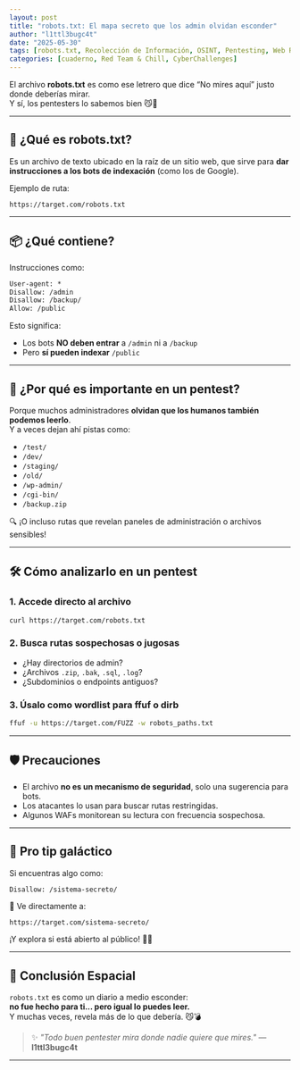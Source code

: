 ```yaml
---
layout: post
title: "robots.txt: El mapa secreto que los admin olvidan esconder"
author: "l1ttl3bugc4t"
date: "2025-05-30"
tags: [robots.txt, Recolección de Información, OSINT, Pentesting, Web Recon]
categories: [cuaderno, Red Team & Chill, CyberChallenges]
---
```


El archivo **robots.txt** es como ese letrero que dice “No mires aquí” justo donde deberías mirar.  
Y sí, los pentesters lo sabemos bien 😼📜

---

## 🧠 ¿Qué es robots.txt?

Es un archivo de texto ubicado en la raíz de un sitio web, que sirve para **dar instrucciones a los bots de indexación** (como los de Google).

Ejemplo de ruta:
```
https://target.com/robots.txt
```

---

## 📦 ¿Qué contiene?

Instrucciones como:

```txt
User-agent: *
Disallow: /admin
Disallow: /backup/
Allow: /public
```

Esto significa:
- Los bots **NO deben entrar** a `/admin` ni a `/backup`
- Pero **sí pueden indexar** `/public`

---

## 🐾 ¿Por qué es importante en un pentest?

Porque muchos administradores **olvidan que los humanos también podemos leerlo**.  
Y a veces dejan ahí pistas como:

- `/test/`
- `/dev/`
- `/staging/`
- `/old/`
- `/wp-admin/`
- `/cgi-bin/`
- `/backup.zip`

🔍 ¡O incluso rutas que revelan paneles de administración o archivos sensibles!

---

## 🛠️ Cómo analizarlo en un pentest

### 1. Accede directo al archivo

```bash
curl https://target.com/robots.txt
```

### 2. Busca rutas sospechosas o jugosas

- ¿Hay directorios de admin?
- ¿Archivos `.zip`, `.bak`, `.sql`, `.log`?
- ¿Subdominios o endpoints antiguos?

### 3. Úsalo como wordlist para ffuf o dirb

```bash
ffuf -u https://target.com/FUZZ -w robots_paths.txt
```

---

## 🛡️ Precauciones

- El archivo **no es un mecanismo de seguridad**, solo una sugerencia para bots.
- Los atacantes lo usan para buscar rutas restringidas.
- Algunos WAFs monitorean su lectura con frecuencia sospechosa.

---

## 🚀 Pro tip galáctico

Si encuentras algo como:

```txt
Disallow: /sistema-secreto/
```

📎 Ve directamente a:
```
https://target.com/sistema-secreto/
```

¡Y explora si está abierto al público! 🕵️‍♀️

---

## 🚩 Conclusión Espacial

`robots.txt` es como un diario a medio esconder:  
**no fue hecho para ti... pero igual lo puedes leer.**  
Y muchas veces, revela más de lo que debería. 😼💣

> ✨ _"Todo buen pentester mira donde nadie quiere que mires."_ — **l1ttl3bugc4t**

---
